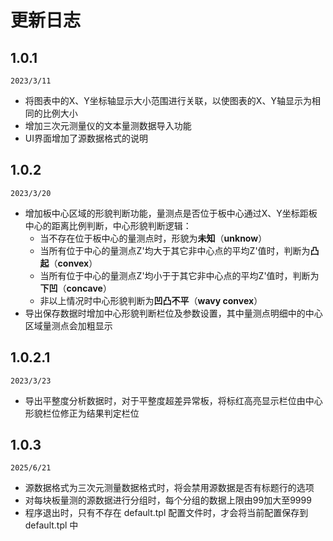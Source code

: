 # 更新日志

## 1.0.1

`2023/3/11`

- 将图表中的X、Y坐标轴显示大小范围进行关联，以使图表的X、Y轴显示为相同的比例大小
- 增加三次元测量仪的文本量测数据导入功能
- UI界面增加了源数据格式的说明

## 1.0.2

`2023/3/20`

- 增加板中心区域的形貌判断功能，量测点是否位于板中心通过X、Y坐标距板中心的距离比例判断，中心形貌判断逻辑：
  - 当不存在位于板中心的量测点时，形貌为**未知**（**unknow**）
  - 当所有位于中心的量测点Z'均大于其它非中心点的平均Z'值时，判断为**凸起**（**convex**）
  - 当所有位于中心的量测点Z'均小于于其它非中心点的平均Z'值时，判断为**下凹**（**concave**）
  - 非以上情况时中心形貌判断为**凹凸不平**（**wavy convex**）
- 导出保存数据时增加中心形貌判断栏位及参数设置，其中量测点明细中的中心区域量测点会加粗显示

## 1.0.2.1

`2023/3/23`

- 导出平整度分析数据时，对于平整度超差异常板，将标红高亮显示栏位由中心形貌栏位修正为结果判定栏位

## 1.0.3

`2025/6/21`

- 源数据格式为三次元测量数据格式时，将会禁用源数据是否有标题行的选项
- 对每块板量测的源数据进行分组时，每个分组的数据上限由99加大至9999
- 程序退出时，只有不存在 default.tpl 配置文件时，才会将当前配置保存到 default.tpl 中
